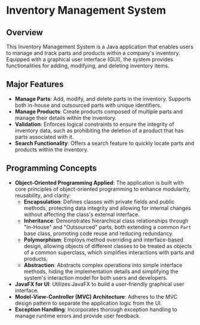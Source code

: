 # Inventory Management System

## Overview

This Inventory Management System is a Java application that enables users to manage and track parts and products within a company's inventory. Equipped with a graphical user interface (GUI), the system provides functionalities for adding, modifying, and deleting inventory items.

## Major Features

- **Manage Parts**: Add, modify, and delete parts in the inventory. Supports both in-house and outsourced parts with unique identifiers.
- **Manage Products**: Create products composed of multiple parts and manage their details within the inventory.
- **Validation**: Enforces logical constraints to ensure the integrity of inventory data, such as prohibiting the deletion of a product that has parts associated with it.
- **Search Functionality**: Offers a search feature to quickly locate parts and products within the inventory.

## Programming Concepts

- **Object-Oriented Programming Applied**: The application is built with core principles of object-oriented programming to enhance modularity, reusability, and clarity:
  - **Encapsulation**: Defines classes with private fields and public methods, protecting data integrity and allowing for internal changes without affecting the class's external interface.
  - **Inheritance**: Demonstrates hierarchical class relationships through "In-House" and "Outsourced" parts, both extending a common `Part` base class, promoting code reuse and reducing redundancy.
  - **Polymorphism**: Employs method overriding and interface-based design, allowing objects of different classes to be treated as objects of a common superclass, which simplifies interactions with parts and products.
  - **Abstraction**: Abstracts complex operations into simple interface methods, hiding the implementation details and simplifying the system's interaction model for both users and developers.
- **JavaFX for UI**: Utilizes JavaFX to build a user-friendly graphical user interface.
- **Model-View-Controller (MVC) Architecture**: Adheres to the MVC design pattern to separate the application logic from the UI.
- **Exception Handling**: Incorporates thorough exception handling to manage runtime errors and provide user feedback.

